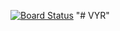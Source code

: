 [![Board Status](https://dev.azure.com/nseahawks/a9148c05-b482-41be-8233-0c8c5ab88dd6/95b1cf0e-7406-4551-8494-d33da97f3e31/_apis/work/boardbadge/1e6ae5a2-d7c8-49dd-8d7b-ddaff47d6372)](https://dev.azure.com/nseahawks/a9148c05-b482-41be-8233-0c8c5ab88dd6/_boards/board/t/95b1cf0e-7406-4551-8494-d33da97f3e31/Microsoft.RequirementCategory)
"# VYR" 
